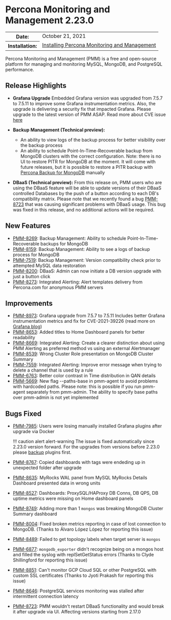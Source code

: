 # Percona Monitoring and Management 2.23.0

<table class="docutils field-list" frame="void" rules="none">
  <colgroup>
    <col class="field-name">
    <col class="field-body">
  </colgroup>
  <tbody valign="top">
    <tr class="field-odd field">
      <th class="field-name">Date:</th>
      <td class="field-body">October 21, 2021</td>
    </tr>
    <tr class="field-even field">
      <th class="field-name">Installation:</th>
      <td class="field-body">
        <a class="reference external" href="https://www.percona.com/software/pmm/quickstart">Installing Percona Monitoring and Management</a></td>
    </tr>
  </tbody>
</table>

Percona Monitoring and Management (PMM) is a free and open-source platform for managing and monitoring MySQL, MongoDB, and PostgreSQL performance.

## Release Highlights

- **Grafana Upgrade** Embedded Grafana version was upgraded from 7.5.7 to 7.5.11 to improve some Grafana instrumentation metrics. Also, the upgrade is delivering a security fix that impacted Grafana. Please upgrade to the latest version of PMM ASAP. Read more about CVE issue [here](https://grafana.com/blog/2021/10/05/grafana-7.5.11-and-8.1.6-released-with-critical-security-fix/)


- **Backup Management (Technical preview):** 
    - An ability to view logs of the backup process for better visibility over the backup process 
    - An ability to schedule Point-In-Time-Recoverable backup from MongoDB clusters with the correct configuration. Note: there is no UI  to restore PITR for MongoDB at the moment. It will come with future releases, but it is possible to restore a PITR backup with [Percona Backup for MongoDB](https://www.percona.com/doc/percona-backup-mongodb/point-in-time-recovery.html) manually

- **DBaaS (Technical preview):**  From this release on, PMM users who are using the DBaaS feature will be able to update versions of their DBaaS controlled Databases by the push of a button according to each DB's compatibility matrix. 
Please note that we recently found a bug [PMM-8723](#bugs-fixed) that was causing significant problems with DBaaS usage. This bug was fixed in this release, and no additional actions will be required.     





## New Features

- [PMM-8269](https://jira.percona.com/browse/PMM-8269): Backup Management: Ability to schedule Point-In-Time-Recoverable backups for MongoDB
- [PMM-8159](https://jira.percona.com/browse/PMM-8159): Backup Management: Ability to see a logs of backup process for MongoDB
- [PMM-7519](https://jira.percona.com/browse/PMM-7519): Backup Management: Version compatibility check prior to attempted MySQL data restoration
- [PMM-8200](https://jira.percona.com/browse/PMM-8200): DBaaS: Admin can now initiate a DB version upgrade with just a button click
- [PMM-8273](https://jira.percona.com/browse/PMM-8273): Integrated Alerting: Alert templates delivery from Percona.com for anonymous PMM servers

## Improvements

- [PMM-8973](https://jira.percona.com/browse/PMM-8973): Grafana upgrade from 7.5.7 to 7.5.11 Includes better Grafana instrumentation metrics and fix for CVE-2021-39226 (read more on [Grafana blog](https://grafana.com/blog/2021/10/05/grafana-7.5.11-and-8.1.6-released-with-critical-security-fix/))
- [PMM-8653](https://jira.percona.com/browse/PMM-8653): Added titles to Home Dashboard panels for better readability
- [PMM-8669](https://jira.percona.com/browse/PMM-8669): Integrated Alerting: Create a clearer distinction about using PMM Alerting as preferred method vs using an external Alertmanager
- [PMM-8539](https://jira.percona.com/browse/PMM-8539): Wrong Cluster Role presentation on MongoDB Cluster Summary
- [PMM-7559](https://jira.percona.com/browse/PMM-7559): Integrated Alerting: Improve error message when trying to delete a channel that is used by a rule
- [PMM-6763](https://jira.percona.com/browse/PMM-6763): Better color contrast in Time distribution in QAN details
- [PMM-5669](https://jira.percona.com/browse/PMM-5669): New flag --paths-base in pmm-agent to avoid problems with hardcoded paths. Please note: this is possible if you run pmm-agent separately from pmm-admin. The ability to specify base paths over pmm-admin is not yet implemented
## Bugs Fixed

- [PMM-7985](https://jira.percona.com/browse/PMM-7985): Users were losing manually installed Grafana plugins after upgrade via Docker

    !!! caution alert alert-warning
        The issue is fixed automatically since 2.23.0 version forward. For the upgrades from versions before 2.23.0 please [backup](../setting-up/server/docker.md#backup) plugins first.

- [PMM-8767](https://jira.percona.com/browse/PMM-8767): Copied dashboards with tags were endeding up in unexpected folder after upgrade
- [PMM-8635](https://jira.percona.com/browse/PMM-8635): MyRocks WAL panel from MySQL MyRocks Details Dashboard presented data in wrong units
- [PMM-8527](https://jira.percona.com/browse/PMM-8527): Dashboards: ProxySQL/HAProxy DB Conns, DB QPS, DB uptime metrics were missing on Home dashboard panels
- [PMM-8749](https://jira.percona.com/browse/PMM-8749): Adding more than 1 `mongos` was breaking MongoDB Cluster Summary dashboard
- [PMM-8004](https://jira.percona.com/browse/PMM-8004): Fixed broken metrics reporting in case of lost connection to MongoDB. (Thanks to Álvaro López López for reporting this issue)
- [PMM-8489](https://jira.percona.com/browse/PMM-8489): Failed to get topology labels when target server is `mongos`
- [PMM-6877](https://jira.percona.com/browse/PMM-6877): `mongodb_exporter` didn't recognize being on a mongos host and filled the syslog with replSetGetStatus errors (Thanks to Clyde Shillingford for reporting this issue)
- [PMM-8851](https://jira.percona.com/browse/PMM-8851): Can't monitor GCP Cloud SQL or other PostgreSQL with custom SSL certificates (Thanks to Jyoti Prakash for reporting this issue)
- [PMM-8646](https://jira.percona.com/browse/PMM-8646): PostgreSQL services monitoring was stalled after intermittent connection latency
- [PMM-8723](https://jira.percona.com/browse/PMM-8723): PMM wouldn't restart DBaaS functionality and would break it after upgrade via UI. Affecting versions starting from 2.17.0
